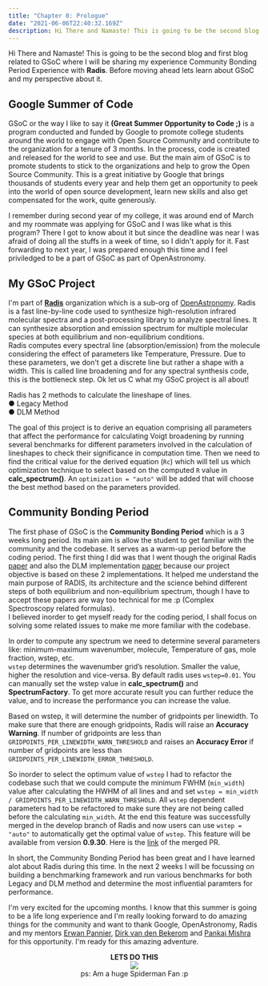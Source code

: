 ```yaml
---
title: "Chapter 0: Prologue"
date: "2021-06-06T22:40:32.169Z"
description: Hi There and Namaste! This is going to be the second blog and first blog related to GSoC where I will be sharing my Community Bonding Period Experience with Radis. 
---
```

Hi There and Namaste! This is going to be the second blog and first blog related to GSoC where I will be sharing my experience Community Bonding Period Experience with <b>Radis</b>. Before moving ahead lets learn about GSoC and my perspective about it.

## Google Summer of Code
GSoC or the way I like to say it **(Great Summer Opportunity to Code ;)** is a program conducted and funded by Google to promote college students around the world to engage with Open Source Community and contribute to the organization for a tenure of 3 months. In the process, code is created and released for the world to see and use. But the main aim of GSoC is to promote students to stick to the organizations and help to grow the Open Source Community. This is a great initiative by Google that brings thousands of students every year and help them get an opportunity to peek into the world of open source development, learn new skills and also get compensated for the work, quite generously.

I remember during second year of my college, it was around end of March and my roommate was applying for GSoC and I was like what is this program? There I got to know about it but since the deadline was near I was afraid of doing all the stuffs in a week of time, so I didn't apply for it. Fast forwarding to next year, I was prepared enough this time and I feel priviledged to be a part of GSoC as part of OpenAstronomy. 

## My GSoC Project 
I'm part of <b>[Radis](https://github.com/radis/radis)</b> organization which is a sub-org of [OpenAstronomy](https://github.com/OpenAstronomy). Radis is a fast line-by-line code used to synthesize high-resolution infrared molecular
spectra and a post-processing library to analyze spectral lines. It can synthesize absorption
and emission spectrum for multiple molecular species at both equilibrium and
non-equilibrium conditions.<br>
Radis computes every spectral line (absorption/emission) from the molecule considering
the effect of parameters like Temperature, Pressure. Due to these parameters, we don't get
a discrete line but rather a shape with a width. This is called line broadening and for any spectral synthesis code, this is the bottleneck step. Ok let us C what my GSoC project is all about! <br>

Radis has 2 methods to calculate the lineshape of lines.<br>
● Legacy Method<br>
● DLM Method<br>

The goal of this project is to derive an equation comprising all parameters that affect the
performance for calculating Voigt broadening by running several benchmarks for different
parameters involved in the calculation of lineshapes to check their significance in
computation time. Then we need to find the critical value for the derived equation (`Rc`)
which will tell us which optimization technique to select based on the computed `R` value in
<b>calc_spectrum()</b>. An `optimization = "auto"` will be added that will choose the best method based on the parameters provided.

## Community Bonding Period
The first phase of GSoC is the <b>Community Bonding Period</b> which is a 3 weeks long period. Its main aim is allow the student to get familiar with the community and the codebase. It serves as a warm-up period before the coding period. The first thing I did was that I went though the original Radis [paper](https://www.sciencedirect.com/science/article/abs/pii/S0022407318305867?via%3Dihub) and also the DLM implementation [paper](https://ui.adsabs.harvard.edu/abs/2021JQSRT.26107476V/abstract) because our project objective is based on these 2 implementations. It helped me understand the main purpose of RADIS, its architecture and the science behind different steps of both equilibrium and non-equilibrium spectrum, though I have to accept these papers are way too technical for me :p (Complex Spectroscopy related formulas).<br> I believed inorder to get myself ready for the coding period, I shall focus on solving some related issues to make me more familiar with the codebase.<br>

In order to compute any spectrum we need to determine several parameters like: minimum-maximum wavenumber, molecule, Temperature of gas, mole fraction, wstep, etc.<br>
`wstep` determines the wavenumber grid’s resolution. Smaller the value, higher the resolution and vice-versa. By default radis uses `wstep=0.01`. You can manually set the wstep value in <b>calc_spectrum()</b> and **SpectrumFactory**. To get more accurate result you can further reduce the value, and to increase the performance you can increase the value.

Based on wstep, it will determine the number of gridpoints per linewidth. To make sure that there are enough gridpoints, Radis will raise an **Accuracy Warning**. If number of gridpoints are less than `GRIDPOINTS_PER_LINEWIDTH_WARN_THRESHOLD` and raises an **Accuracy Error** if number of gridpoints are less than `GRIDPOINTS_PER_LINEWIDTH_ERROR_THRESHOLD`.

So inorder to select the optimum value of `wstep` I had to refactor the codebase such that we could compute the minimum FWHM (`min_width`) value after calculating the HWHM of all lines and and set `wstep = min_width / GRIDPOINTS_PER_LINEWIDTH_WARN_THRESHOLD`. All `wstep` dependent parameters had to be refactored to make sure they are not being called before the calculating `min_width`. At the end this feature was successfully merged in the develop branch of Radis and now users can use `wstep = "auto"` to automatically get the optimal value of `wstep`. This feature will be available from version <b>0.9.30</b>. Here is the [link](https://github.com/radis/radis/pull/271) of the merged PR.

In short, the Community Bonding Period has been great and I have learned alot about Radis during this time. In the next 2 weeks I will be focussing on building a benchmarking framework and run various benchmarks for both Legacy and DLM method and determine the most influential paramters for performance.

I'm very excited for the upcoming months. I know that this summer is going to be a life long experience and I'm really looking forward to do amazing things for the community and want to thank Google, OpenAstronomy, Radis and my mentors [Erwan Pannier](https://github.com/erwanp), [Dirk van den Bekerom](https://github.com/dcmvdbekerom) and [Pankaj Mishra](https://github.com/pkj-m) for this opportunity.
I'm ready for this amazing adventure.
<p align="center">
<b>LETS DO THIS</b><br>
<img src="Start.gif"><br>
ps: Am a huge Spiderman Fan :p
</p>